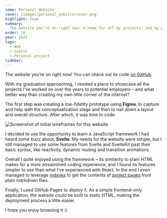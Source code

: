 ```yaml
---
name: Personal Website
cover: /images/personal_website/cover.png
highlight: true
summary: 
  The website you're on right now! A home for all my projects, and my personal little corner of the internet. Check out its code on GitHub.
order: 10
year: 2025
tags:
  - Web
  - Svelte
  - Personal project
sidebar:
---
```


The website you’re on right now! You can check out its code [on GitHub](https://github.com/franciscunha/franciscunha.com).

With my graduation approaching, I needed a place to showcase all the projects I’ve worked on over the years to potential employers – and what better way than creating my own little corner of the internet?

The first step was creating a low-fidelity prototype using **Figma**, to capture and help with the conceptualization stage and then to nail down a layout and overall structure. After which, it was time to code.

![Screenshot of initial wireframes for this website.](/images/personal_website/wireframe.png)

I decided to use the opportunity to learn a JavaScript framework I had heard some buzz about, **Svelte**. My needs for the website were simple, but I still managed to use some features from Svelte and SvelteKit past their basic syntax, like reactivity, dynamic routing and transition animations. 

Overall I quite enjoyed using the framework – its similarity to plain HTML makes for a more streamlined coding experience, and I found its features simpler to use than what I’ve experienced with React. In the end I even managed to leverage [mdsvex](https://mdsvex.pngwn.io/docs) to get the contents of [project pages](https://github.com/franciscunha/franciscunha.com/blob/main/src/routes/project/%5Bslug%5D/%2Bpage.svelte) from plain markdown files.

Finally, I used GitHub Pages to deploy it. As a simple frontend-only application, the website could be built to static HTML, making the deployment process a little easier.

I hope you enjoy browsing it :)